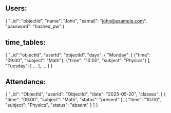 ## Users:

{
	"_id": "objectId",
	"name": "John",
	"eamail": "john@example.com",
	"password": "hashed_pw"
}

## time_tables:

{
	"_id":"objectId",
	"userId": "objectId",
	"days":
	{
		"Monday":
		[
			{"time": "09:00", "subject": "Math"},
			{"time": "10:00", "subject": "Physics"}
		],
		"Tuesday": 
		[ 
			... 
		],
		...
	}
}

## Attendance:

{
	"_id": "ObjectId",
	"userId": "ObjectId",
	"date": "2025-05-20",
	"classes": 
	[
		{ "time": "09:00", "subject": "Math", "status": "present" },
		{ "time": "10:00", "subject": "Physics", "status": "absent" }
	]
}

